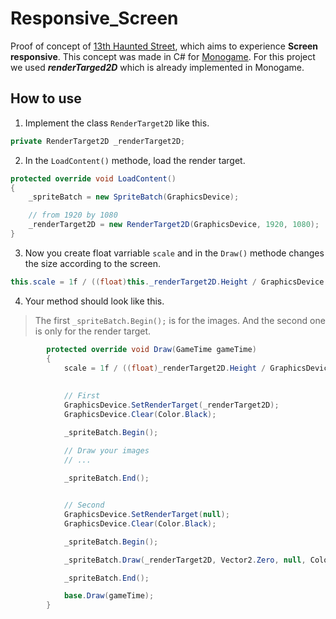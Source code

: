 # Responsive_Screen
Proof of concept of [13th Haunted Street](https://github.com/AlecInfo/13th_Haunted_Street), which aims to experience **Screen responsive**. This concept was made in C# for [Monogame](https://www.monogame.net/). For this project we used ***renderTarged2D*** which is already implemented in Monogame.

## How to use

1. Implement the class `RenderTarget2D` like this.
```cs
private RenderTarget2D _renderTarget2D;
```

2. In the `LoadContent()` methode, load the render target.
```cs
protected override void LoadContent()
{
    _spriteBatch = new SpriteBatch(GraphicsDevice);

    // from 1920 by 1080
    _renderTarget2D = new RenderTarget2D(GraphicsDevice, 1920, 1080);
}
```

3. Now you create float varriable `scale` and in the `Draw()` methode changes the size according to the screen.
```cs
this.scale = 1f / ((float)this._renderTarget2D.Height / GraphicsDevice.Viewport.Height);
```

4. Your method should look like this.
> The first `_spriteBatch.Begin();` is for the images. And the second one is only for the render target.

```cs
        protected override void Draw(GameTime gameTime)
        {
            scale = 1f / ((float)_renderTarget2D.Height / GraphicsDevice.Viewport.Height);
            
            
            // First 
            GraphicsDevice.SetRenderTarget(_renderTarget2D);
            GraphicsDevice.Clear(Color.Black);

            _spriteBatch.Begin();

            // Draw your images 
            // ...
            
            _spriteBatch.End();


            // Second
            GraphicsDevice.SetRenderTarget(null);
            GraphicsDevice.Clear(Color.Black);

            _spriteBatch.Begin();

            _spriteBatch.Draw(_renderTarget2D, Vector2.Zero, null, Color.White, 0f, Vector2.Zero, scale, SpriteEffects.None, 0f);

            _spriteBatch.End();

            base.Draw(gameTime);
        }
```
